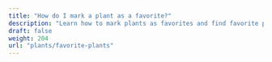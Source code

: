 ```yaml
---
title: "How do I mark a plant as a favorite?"
description: "Learn how to mark plants as favorites and find favorite plants"
draft: false
weight: 204
url: "plants/favorite-plants"
---
```


